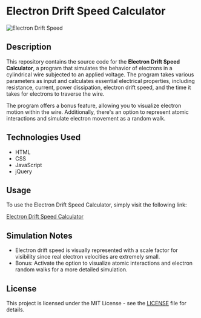 # Electron Drift Speed Calculator

![Electron Drift Speed](screenshot.png)

## Description

This repository contains the source code for the **Electron Drift Speed Calculator**, a program that simulates the behavior of electrons in a cylindrical wire subjected to an applied voltage. The program takes various parameters as input and calculates essential electrical properties, including resistance, current, power dissipation, electron drift speed, and the time it takes for electrons to traverse the wire.

The program offers a bonus feature, allowing you to visualize electron motion within the wire. Additionally, there's an option to represent atomic interactions and simulate electron movement as a random walk.

## Technologies Used

- HTML
- CSS
- JavaScript
- jQuery

## Usage

To use the Electron Drift Speed Calculator, simply visit the following link:

[Electron Drift Speed Calculator](https://your-website.com/electron-drift-speed-calculator)

## Simulation Notes

- Electron drift speed is visually represented with a scale factor for visibility since real electron velocities are extremely small.
- Bonus: Activate the option to visualize atomic interactions and electron random walks for a more detailed simulation.


## License

This project is licensed under the MIT License - see the [LICENSE](LICENSE) file for details.

